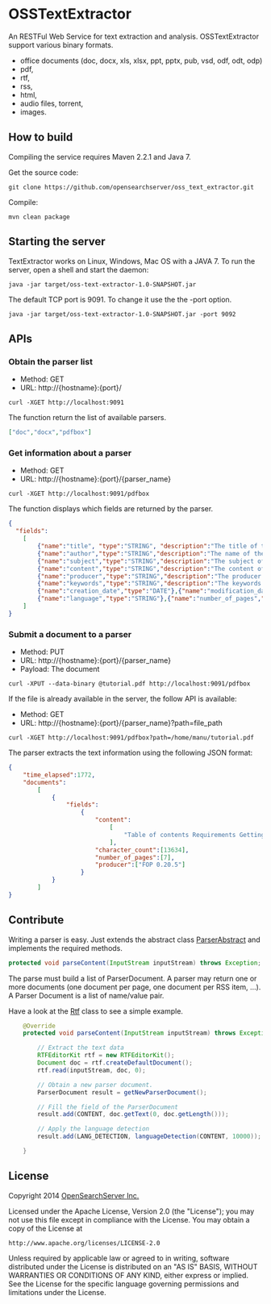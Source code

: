 OSSTextExtractor
================

An RESTFul Web Service for text extraction and analysis.
OSSTextExtractor support various binary formats.

- office documents (doc, docx, xls, xlsx, ppt, pptx, pub, vsd, odf, odt, odp)
- pdf,
- rtf,
- rss,
- html,
- audio files, torrent,
- images.

## How to build

Compiling the service requires Maven 2.2.1 and Java 7.
 
Get the source code:

```shell
git clone https://github.com/opensearchserver/oss_text_extractor.git
```
    
Compile:

```shell
mvn clean package
```

## Starting the server

TextExtractor works on Linux, Windows, Mac OS with a JAVA 7.
To run the server, open a shell and start the daemon:

```shell
java -jar target/oss-text-extractor-1.0-SNAPSHOT.jar
```

The default TCP port is 9091. To change it use the the -port option.

```shell
java -jar target/oss-text-extractor-1.0-SNAPSHOT.jar -port 9092
```

## APIs

### Obtain the parser list

* Method: GET
* URL: http://{hostname}:{port}/

```shell
curl -XGET http://localhost:9091
```

The function return the list of available parsers.

```json
["doc","docx","pdfbox"]
```

### Get information about a parser

* Method: GET
* URL: http://{hostname}:{port}/{parser_name}

```shell
curl -XGET http://localhost:9091/pdfbox
```

The function displays which fields are returned by the parser.

```json
{
  "fields":
  	[
		{"name":"title", "type":"STRING", "description":"The title of the Word document"},
		{"name":"author","type":"STRING","description":"The name of the author"},
		{"name":"subject","type":"STRING","description":"The subject of the document"},
		{"name":"content","type":"STRING","description":"The content of the document"},
		{"name":"producer","type":"STRING","description":"The producer of the document"},
		{"name":"keywords","type":"STRING","description":"The keywords of the document"},
		{"name":"creation_date","type":"DATE"},{"name":"modification_date","type":"DATE"},
		{"name":"language","type":"STRING"},{"name":"number_of_pages","type":"INTEGER"}
	]
}
```
    
### Submit a document to a parser

* Method: PUT
* URL: http://{hostname}:{port}/{parser_name}
* Payload: The document

```shell
curl -XPUT --data-binary @tutorial.pdf http://localhost:9091/pdfbox
```
    
If the file is already available in the server, the follow API is available:

* Method: GET
* URL: http://{hostname}:{port}/{parser_name}?path=file_path

```shell
curl -XGET http://localhost:9091/pdfbox?path=/home/manu/tutorial.pdf
```

The parser extracts the text information using the following JSON format:

```json
{
	"time_elapsed":1772,
	"documents":
		[
			{
				"fields":
					{
						"content":
							[
								"Table of contents Requirements Getting Started Deleting Querying Data Sorting Text  Analysis Debugging"
							],
						"character_count":[13634],
						"number_of_pages":[7],
						"producer":["FOP 0.20.5"]
					}
			}
		]
}
```

## Contribute

Writing a parser is easy. Just extends the abstract class [ParserAbstract](https://github.com/opensearchserver/oss_text_extractor/blob/master/src/main/java/com/opensearchserver/textextractor/ParserAbstract.java) and implements the required methods.

```java
protected void parseContent(InputStream inputStream) throws Exception;
```

The parse must build a list of ParserDocument. A parser may return one or more documents (one document per page, one document per RSS item, ...). A Parser Document is a list of name/value pair.

Have a look at the [Rtf](https://github.com/opensearchserver/oss_text_extractor/blob/master/src/main/java/com/opensearchserver/textextractor/parser/rtf.java) class to see a simple example.

```java
	@Override
	protected void parseContent(InputStream inputStream) throws Exception {

		// Extract the text data
		RTFEditorKit rtf = new RTFEditorKit();
		Document doc = rtf.createDefaultDocument();
		rtf.read(inputStream, doc, 0);

		// Obtain a new parser document.
		ParserDocument result = getNewParserDocument();

		// Fill the field of the ParserDocument
		result.add(CONTENT, doc.getText(0, doc.getLength()));

		// Apply the language detection
		result.add(LANG_DETECTION, languageDetection(CONTENT, 10000));

	}
```

## License

Copyright 2014 [OpenSearchServer Inc.](http://www.opensearchserver.com)


Licensed under the Apache License, Version 2.0 (the "License");
you may not use this file except in compliance with the License.
You may obtain a copy of the License at

    http://www.apache.org/licenses/LICENSE-2.0

Unless required by applicable law or agreed to in writing, software
distributed under the License is distributed on an "AS IS" BASIS,
WITHOUT WARRANTIES OR CONDITIONS OF ANY KIND, either express or implied.
See the License for the specific language governing permissions and
limitations under the License.
